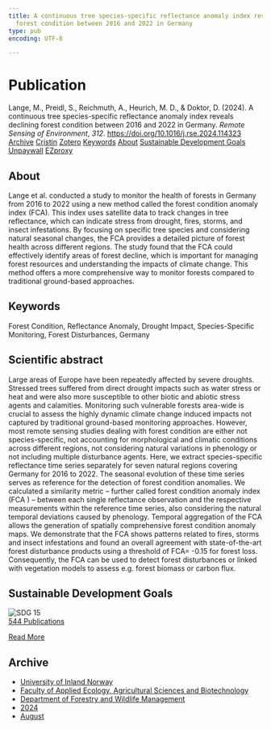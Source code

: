 ```yaml
---
title: A continuous tree species-specific reflectance anomaly index reveals declining
  forest condition between 2016 and 2022 in Germany
type: pub
encoding: UTF-8

---
```

<h1>Publication</h1>
<article id="csl-bib-container-C5XJHZE8" class="csl-bib-container">
  <div class="csl-bib-body"> <div class="csl-entry">Lange, M., Preidl, S., Reichmuth, A., Heurich, M. D., &#38; Doktor, D. (2024). A continuous tree species-specific reflectance anomaly index reveals declining forest condition between 2016 and 2022 in Germany. <i>Remote Sensing of Environment</i>, <i>312</i>. <a href="https://doi.org/10.1016/j.rse.2024.114323">https://doi.org/10.1016/j.rse.2024.114323</a></div> </div>
  <div class="csl-bib-buttons">
    <a href="#taxonomy-article-C5XJHZE8" alt="archive" class="csl-bib-button">Archive</a>
    <a href="https://app.cristin.no/results/show.jsf?id=2287849" alt="Cristin" class="csl-bib-button">Cristin</a>
    <a href="http://zotero.org/groups/5881554/items/C5XJHZE8" alt="Zotero" class="csl-bib-button">Zotero</a>
    <a href="#keywords-article-C5XJHZE8" alt="keywords" class="csl-bib-button">Keywords</a>
    <a href="#about-article-C5XJHZE8" alt="about_pub" class="csl-bib-button">About</a>
    <a href="#sdg-article-C5XJHZE8" alt="sdg" class="csl-bib-button">Sustainable Development Goals</a>
    <a href="https://doi.org/10.1016/j.rse.2024.114323" alt="Unpaywall" class="csl-bib-button">Unpaywall</a>
    <a href="https://doi.org/10.1016/j.rse.2024.114323" alt="EZproxy" class="csl-bib-button">EZproxy</a>
  </div>
  <div id="csl-bib-meta-container-C5XJHZE8"></div>
</article>
<div id="csl-bib-meta-C5XJHZE8" class="csl-bib-meta">
  <article id="about-article-C5XJHZE8" class="about_pub-article">
    <h1>About</h1>
    Lange et al. conducted a study to monitor the health of forests in Germany from 2016 to 2022 using a new method called the forest condition anomaly index (FCA). This index uses satellite data to track changes in tree reflectance, which can indicate stress from drought, fires, storms, and insect infestations. By focusing on specific tree species and considering natural seasonal changes, the FCA provides a detailed picture of forest health across different regions. The study found that the FCA could effectively identify areas of forest decline, which is important for managing forest resources and understanding the impacts of climate change. This method offers a more comprehensive way to monitor forests compared to traditional ground-based approaches.
  </article>
  <article id="keywords-article-C5XJHZE8" class="keywords-article">
    <h1>Keywords</h1>
    Forest Condition, Reflectance Anomaly, Drought Impact, Species-Specific Monitoring, Forest Disturbances, Germany
  </article>
  <article id="abstract-article-C5XJHZE8" class="abstract-article">
    <h1>Scientific abstract</h1>
    Large areas of Europe have been repeatedly affected by severe droughts. Stressed trees suffered from direct drought impacts such as water stress or heat and were also more susceptible to other biotic and abiotic stress agents and calamities. Monitoring such vulnerable forests area-wide is crucial to assess the highly dynamic climate change induced impacts not captured by traditional ground-based monitoring approaches. However, most remote sensing studies dealing with forest condition are either not species-specific, not accounting for morphological and climatic conditions across different regions, not considering natural variations in phenology or not including multiple disturbance agents. Here, we extract species-specific reflectance time series separately for seven natural regions covering Germany for 2016 to 2022. The seasonal evolution of these time series serves as reference for the detection of forest condition anomalies. We calculated a similarity metric – further called forest condition anomaly index (FCA 
) – between each single reflectance observation and the respective measurements within the reference time series, also considering the natural temporal deviations caused by phenology. Temporal aggregation of the FCA 
 allows the generation of spatially comprehensive forest condition anomaly maps. We demonstrate that the FCA 
 shows patterns related to fires, storms and insect infestations and found an overall agreement with state-of-the-art forest disturbance products using a threshold of  
FCA= -0.15 for forest loss. Consequently, the FCA 
 can be used to detect forest disturbances or linked with vegetation models to assess e.g. forest biomass or carbon flux.
  </article>
  <article id="sdg-article-C5XJHZE8" class="sdg-article">
    <h1>Sustainable Development Goals</h1>
    <div class="sdg-container"><div id="sdg15" class="sdg">
        <img src="{{< params subfolder >}}images/sdg/sdg15_en.png" class="image" alt="SDG 15">
        <div class="sdg-overlay">
          <a href="{{< params subfolder >}}en/archive/?sdg=15#archive" class="sdg-publication-count"><span>544</span> Publications</a>
          <p><a href="https://sdgs.un.org/goals/goal15" class="sdg-read-more">Read More</a></p>
        </div>
      </div></div>
  </article>
  <article id="taxonomy-article-C5XJHZE8" class="taxonomy-article">
    <h1>Archive</h1>
    <ul>
      <li><a href="{{< params subfolder >}}en/archive/?key=3DCRN523">University of Inland Norway</a></li>
      <li><a href="{{< params subfolder >}}en/archive/?key=T77LXH6D">Faculty of Applied Ecology, Agricultural Sciences and Biotechnology</a></li>
      <li><a href="{{< params subfolder >}}en/archive/?key=7TRARPE3">Department of Forestry and Wildlife Management</a></li>
      <li><a href="{{< params subfolder >}}en/archive/?key=A4XX8HDP">2024</a></li>
      <li><a href="{{< params subfolder >}}en/archive/?key=HFYJIYIE">August</a></li>
    </ul>
  </article>
</div>
